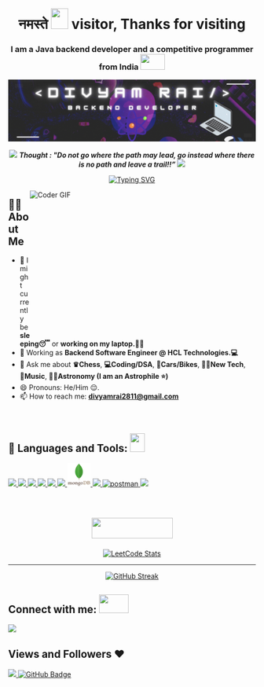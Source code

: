 <h1 align="center"> नमस्ते <img src="https://c.tenor.com/eYRNL1In-ooAAAAM/namaste-covid.gif" width="35px" height="42"> visitor, Thanks for visiting </h1>
<h3 align="center">I am a Java backend developer and a competitive programmer from India <img src="https://1.bp.blogspot.com/-kP6bmmixhvg/YDbA3kZ-75I/AAAAAAAA4Os/YS5VBD0fGnMgMteNDso4OWSsD-alvMyhgCLcBGAsYHQ/s0/Flag_of_India.gif" width="50px" height="32"></h3>

<p align="center">
<a href="#" ><img width="800" height="auto" src="https://github.com/divyamrai28/divyamrai28/blob/main/Divyam%20Rai.gif?raw=true" height="175px"/></a>
</p>

<p align="center">
<img src="https://i.pinimg.com/originals/c2/e0/f9/c2e0f9e5e4386072d85e837a61fc654e.gif" width="50" /> <b><i align="center">Thought : "Do not go where the path may lead, go instead where there is no path and leave a trail!!”</i></b> <img src="https://media.giphy.com/media/qjqUcgIyRjsl2/giphy.gif" width="50" />
</p>

<div align="center">

[![Typing SVG](https://readme-typing-svg.herokuapp.com?font=Silkscreen&pause=400&color=34BA7A&width=435&lines=Hello%2C+my+name+is+Divyam+Rai.;I'm+a+Java+Backend+Developer;I+%E2%9D%A4+competitive+programming;I+%E2%9D%A4+DSA)](https://git.io/typing-svg) </div>

<img src="https://miro.medium.com/max/850/1*IRGHmiGsa16stedQvIaZfw.gif" align="right" alt="Coder GIF" width="460" height="300">

<div>
    
## 🙋‍♂️ About Me
- 🔭 I might currently be **sleeping😴** or **working on my laptop.👨‍💻**
- 🌱 Working as **Backend Software Engineer @ HCL Technologies.💻**
- 💬 Ask me about 
    **♛Chess**, **💻Coding/DSA**, **🚗Cars/Bikes**, **👨‍💻New Tech**,
    **🎵Music**, **👨‍🚀Astronomy (I am an Astrophile ⭐️)**
- 😄 Pronouns: He/Him 😌.
- 📫 How to reach me:  **divyamrai2811@gmail.com**
    
</div>

<span>
    
</span>

</br>
    
## 🚀 Languages and Tools: <img src = "https://media2.giphy.com/media/QssGEmpkyEOhBCb7e1/giphy.gif?cid=ecf05e47a0n3gi1bfqntqmob8g9aid1oyj2wr3ds3mg700bl&rid=giphy.gif" width = 30px height="38">
<p align="left"> 
    <a href="https://www.java.com" target="_blank"> <img src="https://img.icons8.com/color/48/000000/java-coffee-cup-logo.png"/> </a>
    <a href="https://spring.io/projects/spring-boot" target="_blank"> <img src="https://img.icons8.com/color/48/000000/spring-logo.png"/> </a> 
    <a href="https://developer.mozilla.org/en-US/docs/Web/JavaScript" target="_blank"> <img src="https://img.icons8.com/color/48/000000/javascript.png"/> </a> 
    <a href="https://www.w3.org/html/" target="_blank"> <img src="https://img.icons8.com/color/48/000000/html-5.png"/> </a> 
    <a href="https://www.w3schools.com/css/" target="_blank"> <img src="https://img.icons8.com/color/48/000000/css3.png"/> </a> 
    <a href="https://getbootstrap.com" target="_blank"> <img src="https://img.icons8.com/color/48/000000/bootstrap.png"/> </a> 
    <a href="https://www.mongodb.com/" target="_blank"> <img src="https://raw.githubusercontent.com/devicons/devicon/master/icons/mongodb/mongodb-original-wordmark.svg" alt="mongodb" width="48" height="48"/> </a> 
    <a href="https://firebase.google.com/" target="_blank"> <img src="https://img.icons8.com/color/48/000000/firebase.png"/> </a> 
    <a href="https://postman.com" target="_blank"> <img src="https://www.vectorlogo.zone/logos/getpostman/getpostman-icon.svg" alt="postman" width="45" height="45"/> </a>   
    <a href="https://git-scm.com/" target="_blank"> <img src="https://img.icons8.com/color/48/000000/git.png"/> </a> 
</p>

</br>

<div align="center">

## <img src="https://cdn.icon-icons.com/icons2/2530/PNG/512/leetcode_button_icon_151892.png" width="165px" height="42">
[![LeetCode Stats](https://leetcard.jacoblin.cool/divyamRai?hide=ranking,width=500&height=330,theme=light,unicorn&font=spacemono&ext=heatmap)](https://leetcode.com/divyamRai)
</div>

------

<div align="center">

[![GitHub Streak](https://github-readme-streak-stats.herokuapp.com?user=divyamrai28&theme=tokyonight_duo&hide_border=true)](https://git.io/streak-stats)
</div>

## Connect with me: <img src='https://raw.githubusercontent.com/ShahriarShafin/ShahriarShafin/main/Assets/handshake.gif' width="60px" height="38">
<p align="left">

<a href = "https://in.linkedin.com/in/divyamrai/"><img src="https://img.icons8.com/fluent/48/000000/linkedin.png"/></a>
</p>

## Views and Followers ❤
<a href="https://github.com/Meghna-DAS/github-profile-views-counter">
    <img src="https://komarev.com/ghpvc/?username=divyamrai28">
</a>
<a href="https://github.com/divyamrai28?tab=followers"><img src="https://img.shields.io/github/followers/divyamrai28?label=Followers&style=social" alt="GitHub Badge"></a>

